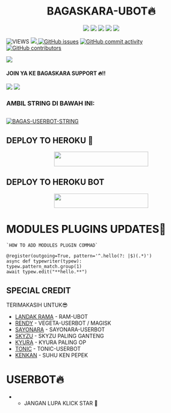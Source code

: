 <h1 align="center"><imgsrc="./resources/extras/geez.gif" width="35px">BAGASKARA-UBOT🔥<imgsrc="./resources/extras/geez.gif" width="35px"></h1>
</p>
<p align="center">
    <a href="https://github.com/ybgskr12/Sayonara-Userbot"> <img src="https://img.shields.io/github/repo-size/noob-kittu/YoneRobot?color=orange&logo=github&logoColor=green&style=for-the-badge" /></a>
    <a href="https://github.com/ybgskr12/Sayonara-Userbot/commits"> <img src="https://img.shields.io/github/last-commit/noob-kittu/YoneRobot?color=blue&logo=github&logoColor=green&style=for-the-badge" /></a>
    <a href="https://github.com/ybgskr12/Sayonara-Userbot/issues"> <img src="https://img.shields.io/github/issues/noob-kittu/YoneRobot?color=blueviolet&logo=github&logoColor=green&style=for-the-badge" /></a>
    <a href="https://github.com/ybgskr12/Sayonara-Userbot/network/members"> <img src="https://img.shields.io/github/forks/noob-kittu/YoneRobot?color=red&logo=github&logoColor=green&style=for-the-badge" /></a>  
    <a href="https://pypi.org/project/Telethon/"> <img src="https://img.shields.io/pypi/v/telethon?color=yellow&label=telethon&logo=python&logoColor=green&style=for-the-badge" /></a>
</p>




![VIEWS](https://komarev.com/ghpvc/?username=Krisnadiwangga)
<a href="https://t.me/allfucek"><img src="https://img.shields.io/badge/KODE%20PENILAIAN-A+-blue.svg?style=for-the-badge&logo=Factor.">
  [![GitHub issues](https://img.shields.io/github/issues/Krisnadiwangga/Sayonara-Userbot?&style=plastic&logo=github)](https://github.com/Krisnadiwangga/Sayonara-Userbot/issues)
[![GitHub commit activity](https://img.shields.io/github/commit-activity/m/Krisnadiwangga/Sayonara-Userbot?&style=plastic&logo=github)](https://github.com/Krisnadiwangga/Sayonara-Userbot/graphs/commit-activity)
[![GitHub contributors](https://img.shields.io/github/contributors/Randi356/VEGETA-USERBOT?&style=plastic&logo=github)](https://GitHub.com/Krisnadiwangga/Sayonara-Userbot/graphs/contributors/)

<p align="center">

[<img src="https://telegra.ph/file/868879c0913cf74d7372c.jpg">](https://t.me/allfucek) 
  
#### JOIN YA KE BAGASKARA SUPPORT 🔥!!

<a href="https://t.me/allfucek"><img src="https://img.shields.io/badge/Join-Group%20Support-red.svg?style=for-the-badge&logo=Telegram"></a>
<a href="https://t.me/loveisfuckedup"><img src="https://img.shields.io/badge/Join-Updates%20Channel-white.svg?style=for-the-badge&logo=Telegram"></a>



### AMBIL STRING DI BAWAH INI:

##
[![BAGAS-USERBOT-STRING](https://replit.com/badge/github/@ramadhani892/RAM-UBOT)](https://replit.com/@Randi356/StringSession-1#main.py)
##
  
## DEPLOY TO HEROKU 💜
<p align="center"><a href="https://heroku.com/deploy?template=https://github.com/kenaja/BAGAS-USERBOT">
<img src="https://img.shields.io/badge/Deploy%20To%20Heroku-DE1EFB?style=flat&logo=heroku" width="250" height="38.60" />
</a></p>

## DEPLOY TO HEROKU BOT
<p align="center"><a href="https://telegram.dog/XTZ_HerokuBot?start=eWJnc2tyMTIvQkFHQVMtVVNFUkJPVCBCQUdBUy1VU0VSQk9U">
<img src="https://img.shields.io/badge/Deploy%20To%20Heroku%20Bot-DE1EFB?style=flat&logo=heroku" width="250" height="38.60" />
</a></p>






  
  
  # MODULES PLUGINS UPDATES🌹
```
`HOW TO ADD MODULES PLUGIN COMMAD`

@register(outgoing=True, pattern='^.hello(?: |$)(.*)')
async def typewriter(typew):
typew.pattern_match.group(1)
await typew.edit("**hello.**")
```  

## SPECIAL CREDIT
TERIMAKASIH UNTUK😎

*   [LANDAK RAMA](https://github.com/ramadhani892) - RAM-UBOT
*   [RENDY](https://github.com/Randi356) - VEGETA-USERBOT / MAGISK
*   [SAYONARA](https://github.com/krisnadiwangga) - SAYONARA-USERBOT
*   [SKYZU](https://github.com/Skyzu) - SKYZU PALING GANTENG
*   [KYURA](https://github.com/KyuraXp) - KYURA PALING OP
*   [TONIC](https://github.com/Tonic990) - TONIC-USERBOT
*   [KENKAN](https://github.com/Trobossaja) - SUHU KEN PEPEK
 
# USERBOT🔥
* - JANGAN LUPA KLICK STAR 🤗
